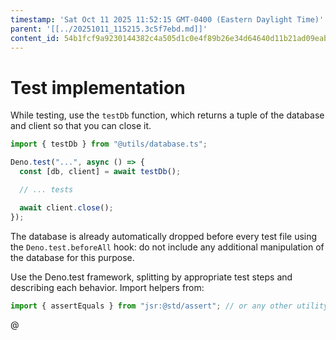 ```yaml
---
timestamp: 'Sat Oct 11 2025 11:52:15 GMT-0400 (Eastern Daylight Time)'
parent: '[[../20251011_115215.3c5f7ebd.md]]'
content_id: 54b1fcf9a9230144382c4a505d1c0e4f89b26e34d64640d11b21ad09eab399a7
---
```


# Test implementation

While testing, use the `testDb` function, which returns a tuple of the database and client so that you can close it.

```typescript
import { testDb } from "@utils/database.ts";

Deno.test("...", async () => {
  const [db, client] = await testDb();

  // ... tests

  await client.close();
});
```

The database is already automatically dropped before every test file using the `Deno.test.beforeAll` hook: do not include any additional manipulation of the database for this purpose.

Use the Deno.test framework, splitting by appropriate test steps and describing each behavior. Import helpers from:

```typescript
import { assertEquals } from "jsr:@std/assert"; // or any other utility from the library
```

@
